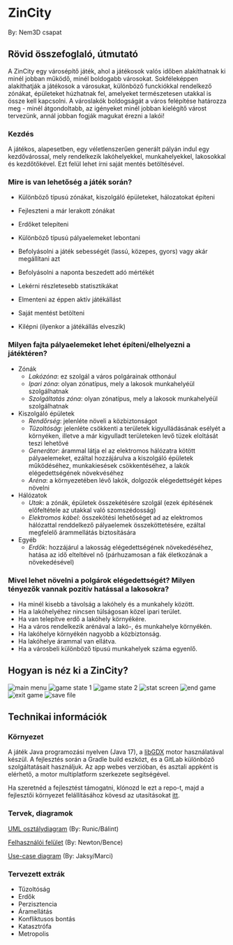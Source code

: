 # ZinCity
By: Nem3D csapat

## Rövid összefoglaló, útmutató

A ZinCity egy városépítő játék, ahol a játékosok valós időben alakíthatnak ki minél jobban működő, minél boldogabb városokat. Sokféleképpen alakíthatják a játékosok a városukat, különböző funckiókkal rendelkező zónákat, épületeket húzhatnak fel, amelyeket természetesen utakkal is össze kell kapcsolni. A városlakók boldogságát a város felépítése határozza meg - minél átgondoltabb, az igényeket minél jobban kielégítő várost tervezünk, annál jobban fogják magukat érezni a lakói!

### Kezdés

A játékos, alapesetben, egy véletlenszerűen generált pályán indul egy kezdővárossal, mely rendelkezik lakóhelyekkel, munkahelyekkel, lakosokkal és kezdőtőkével. Ezt felül lehet írni saját mentés betöltésével.

### Mire is van lehetőség a játék során? 
- Különböző típusú zónákat, kiszolgáló épületeket, hálozatokat építeni

- Fejleszteni a már lerakott zónákat

- Erdőket telepíteni

- Különböző típusú pályaelemeket lebontani 

- Befolyásolni a játék sebességét (lassú, közepes, gyors) vagy akár megállítani azt

- Befolyásolni a naponta beszedett adó mértékét

- Lekérni részletesebb statisztikákat

- Elmenteni az éppen aktív játékállást

- Saját mentést betölteni

- Kilépni (ilyenkor a játékállás elveszik)

### Milyen fajta pályaelemeket lehet építeni/elhelyezni a játéktéren?
- Zónák
  - _Lakózóna_: ez szolgál a város polgárainak otthonául
  - _Ipari zóna_: olyan zónatípus, mely a lakosok munkahelyéül szolgálhatnak
  - _Szolgáltatás zóna_: olyan zónatípus, mely a lakosok munkahelyéül szolgálhatnak
- Kiszolgáló épületek
  - _Rendőrség_: jelenléte növeli a közbiztonságot
  - _Tűzoltóság_: jelenléte csökkenti a területek kigyulládásának esélyét a környéken, illetve a már kigyulladt területeken levő tüzek eloltását teszi lehetővé
  - _Generátor_: árammal látja el az elektromos hálózatra kötött pályaelemeket, ezáltal hozzájárulva a kiszolgáló épületek működéséhez, munkakiesések csökkentéséhez, a lakók elégedettségének növekvéséhez
  - _Aréna_: a környezetében lévő lakók, dolgozók elégedettségét képes növelni
- Hálózatok
  - _Utak_: a zónák, épületek összekétésére szolgál (ezek építésének előfeltétele az utakkal való szomszédosság)
  - _Elektromos kábel_: összekötési lehetőséget ad az elektromos hálózattal renddelkező pályaelemek összeköttetésére, ezáltal megfelelő árammellátás biztosítására
- Egyéb
  - _Erdők_: hozzájárul a lakosság elégedettségének növekedéséhez, hatása az idő elteltével nő (párhuzamosan a fák életkozának a növekedésével)

### Mivel lehet növelni a polgárok elégedettségét? Milyen tényezők vannak pozitív hatással a lakosokra?
- Ha minél kisebb a távolság a lakóhely és a munkahely között.
- Ha a lakóhelyéhez nincsen túlságosan közel ipari terület.
- Ha van telepítve erdő a lakóhely környékére.
- Ha a város rendelkezik arénával a lakó-, és munkahelye környékén.
- Ha lakóhelye környékén nagyobb a közbiztonság.
- Ha lakóhelye árammal van ellátva.
- Ha a városbeli különböző típusú munkahelyek száma egyenlő.

## Hogyan is néz ki a ZinCity?

![main menu](https://szofttech.inf.elte.hu/szofttech-c-2023/group-14/nem3d/-/blob/master/assets/UserGuide/mainmenu.png)
![game state 1](https://szofttech.inf.elte.hu/szofttech-c-2023/group-14/nem3d/-/blob/master/assets/UserGuide/gamestate1.png)
![game state 2](https://szofttech.inf.elte.hu/szofttech-c-2023/group-14/nem3d/-/blob/master/assets/UserGuide/gamestate2.png)
![stat screen](https://szofttech.inf.elte.hu/szofttech-c-2023/group-14/nem3d/-/blob/master/assets/UserGuide/statscreen.png)
![end game](https://szofttech.inf.elte.hu/szofttech-c-2023/group-14/nem3d/-/blob/master/assets/UserGuide/endgame.png)
![exit game](https://szofttech.inf.elte.hu/szofttech-c-2023/group-14/nem3d/-/blob/master/assets/UserGuide/exitgame.png)
![save file](https://szofttech.inf.elte.hu/szofttech-c-2023/group-14/nem3d/-/blob/master/assets/UserGuide/savefile.png)


## Technikai információk
### Környezet
A játék Java programozási nyelven (Java 17), a [libGDX](https://libgdx.com/) motor használatával készül.
A fejlesztés során a Gradle build eszközt, és a GitLab különböző szolgáltatásait használjuk.
Az app webes verzióban, és asztali appként is elérhető, a motor multiplatform szerkezete segítségével.

Ha szeretnéd a fejlesztést támogatni, klónozd le ezt a repo-t, majd a fejlesztői környezet felállításához kövesd az utasításokat [itt](https://libgdx.com/wiki/start/setup).

### Tervek, diagramok

[UML osztálydiagram](https://www.figma.com/file/IzeYh4hv1yDRLSzyBCrBry/ZinCity-UML%2C-architecture?t=QNw82ZFgkOh9Pjjh-0) (By: Runic/Bálint)

[Felhasználói felület](https://www.figma.com/file/nNoj0ElzoN8P9CoAiExZzn/ZimCity-UI%2C-design?node-id=0%3A1&t=QNw82ZFgkOh9Pjjh-1) (By: Newton/Bence)

[Use-case diagram](https://www.figma.com/file/13BSPQLJSfDT80iGUyzOdE/ZinCity-use-cases?t=QNw82ZFgkOh9Pjjh-0) (By: Jaksy/Marci)

### Tervezett extrák

* Tűzoltóság
* Erdők
* Perzisztencia
* Áramellátás
* Konfliktusos bontás
* Katasztrófa
* Metropolis
